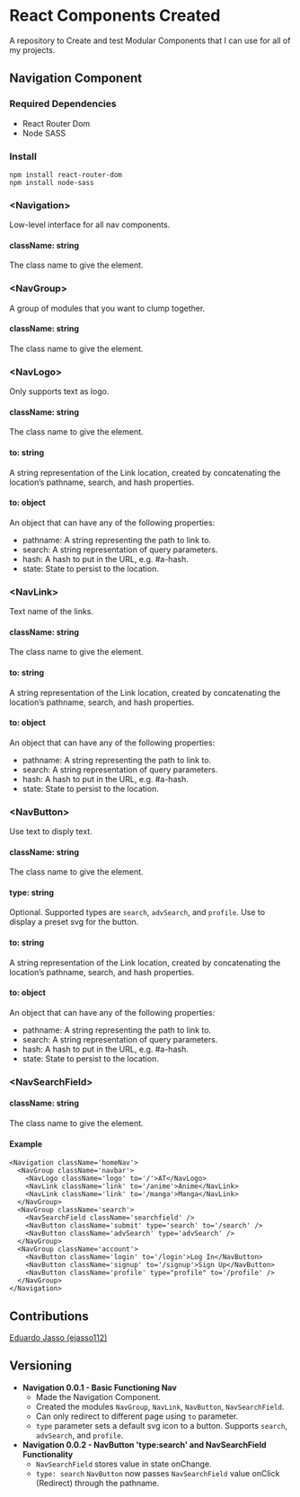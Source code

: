 # React Components Created
 A repository to Create and test Modular Components that I can use for all of my projects.

## Navigation Component
### Required Dependencies
 * React Router Dom  
 * Node SASS

### Install
 ```
 npm install react-router-dom  
 npm install node-sass
 ```  

### \<Navigation>
Low-level interface for all nav components.
#### className: string
 The class name to give the element.

### \<NavGroup>
 A group of modules that you want to clump together.
 #### className: string
 The class name to give the element.

### \<NavLogo>
 Only supports text as logo.
 #### className: string
 The class name to give the element.
 #### to: string
 A string representation of the Link location, created by concatenating the location’s pathname, search, and hash properties.
 #### to: object
 An object that can have any of the following properties:
 * pathname: A string representing the path to link to.
 * search: A string representation of query parameters.
 * hash: A hash to put in the URL, e.g. #a-hash.
 * state: State to persist to the location.

### \<NavLink>
 Text name of the links.
 #### className: string
 The class name to give the element.
 #### to: string
 A string representation of the Link location, created by concatenating the location’s pathname, search, and hash properties.
 #### to: object
 An object that can have any of the following properties:
 * pathname: A string representing the path to link to.
 * search: A string representation of query parameters.
 * hash: A hash to put in the URL, e.g. #a-hash.
 * state: State to persist to the location.

### \<NavButton>
 Use text to disply text.
 #### className: string
 The class name to give the element.
 #### type: string
 Optional. Supported types are `search`, `advSearch`, and `profile`. Use to display a preset svg for the button.
 #### to: string
 A string representation of the Link location, created by concatenating the location’s pathname, search, and hash properties.
 #### to: object
 An object that can have any of the following properties:
 * pathname: A string representing the path to link to.
 * search: A string representation of query parameters.
 * hash: A hash to put in the URL, e.g. #a-hash.
 * state: State to persist to the location.

### \<NavSearchField>
 #### className: string
 The class name to give the element.

#### Example
```
<Navigation className='homeNav'>
  <NavGroup className='navbar'>
    <NavLogo className='logo' to='/'>AT</NavLogo>
    <NavLink className='link' to='/anime'>Anime</NavLink> 
    <NavLink className='link' to='/manga'>Manga</NavLink>
  </NavGroup>
  <NavGroup className='search'>
    <NavSearchField className='searchfield' />
    <NavButton className='submit' type='search' to='/search' />
    <NavButton className='advSearch' type='advSearch' />
  </NavGroup>
  <NavGroup className='account'>
    <NavButton className='login' to='/login'>Log In</NavButton>
    <NavButton className='signup' to='/signup'>Sign Up</NavButton>
    <NavButton className='profile' type="profile" to='/profile' />
  </NavGroup>
</Navigation>
```

## Contributions
[Eduardo Jasso (ejasso112)](https://gist.github.com/PurpleBooth/b24679402957c63ec426)

## Versioning
* **Navigation 0.0.1 - Basic Functioning Nav**
  * Made the Navigation Component.
  * Created the modules `NavGroup`, `NavLink`, `NavButton`, `NavSearchField`.
  * Can only redirect to different page using `to` parameter.
  * `type` parameter sets a default svg icon to a button. Supports `search`, `advSearch`, and `profile`.
* **Navigation 0.0.2 - NavButton 'type:search' and NavSearchField Functionality**
  * `NavSearchField` stores value in state onChange.
  * `type: search` `NavButton` now passes `NavSearchField` value onClick (Redirect) through the pathname.